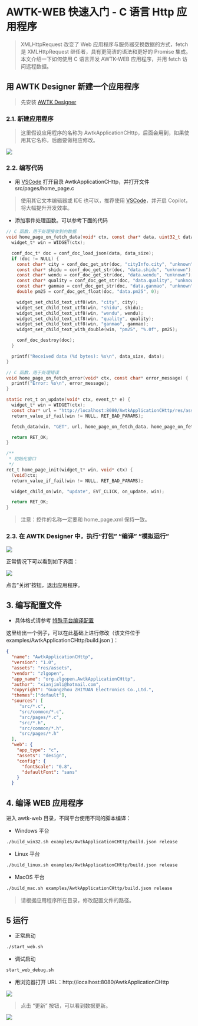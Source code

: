 # AWTK-WEB 快速入门 - C 语言 Http 应用程序

> XMLHttpRequest 改变了 Web 应用程序与服务器交换数据的方式，fetch 是 XMLHttpRequest 继任者，具有更简洁的语法和更好的 Promise 集成。本文介绍一下如何使用 C 语言开发 AWTK-WEB 应用程序，并用 fetch 访问远程数据。

## 用 AWTK Designer 新建一个应用程序

> 先安装 [AWTK Designer](https://awtk.zlg.cn/web/index.html)

### 2.1. 新建应用程序

> 这里假设应用程序的名称为 AwtkApplicationCHttp，后面会用到，如果使用其它名称，后面要做相应修改。

![](images/app_http.png)

### 2.2. 编写代码

* 用 [VSCode](https://code.visualstudio.com/) 打开目录 AwtkApplicationCHttp，并打开文件 src/pages/home_page.c 

> 使用其它文本编辑器或 IDE 也可以，推荐使用 [VSCode](https://code.visualstudio.com/)，并开启 Copilot，将大幅提升开发效率。

* 添加事件处理函数。可以参考下面的代码

```c
// C 函数，用于处理接收到的数据
void home_page_on_fetch_data(void* ctx, const char* data, uint32_t data_size) {
  widget_t* win = WIDGET(ctx);

  conf_doc_t* doc = conf_doc_load_json(data, data_size);
  if (doc != NULL) {
    const char* city = conf_doc_get_str(doc, "cityInfo.city", "unknown");
    const char* shidu = conf_doc_get_str(doc, "data.shidu", "unknown");
    const char* wendu = conf_doc_get_str(doc, "data.wendu", "unknown");
    const char* quality = conf_doc_get_str(doc, "data.quality", "unknown");
    const char* ganmao = conf_doc_get_str(doc, "data.ganmao", "unknown");
    double pm25 = conf_doc_get_float(doc, "data.pm25", 0);

    widget_set_child_text_utf8(win, "city", city);
    widget_set_child_text_utf8(win, "shidu", shidu);
    widget_set_child_text_utf8(win, "wendu", wendu);
    widget_set_child_text_utf8(win, "quality", quality);
    widget_set_child_text_utf8(win, "ganmao", ganmao);
    widget_set_child_text_with_double(win, "pm25", "%.0f", pm25);

    conf_doc_destroy(doc);
  }

  printf("Received data (%d bytes): %s\n", data_size, data);
}

// C 函数，用于处理错误
void home_page_on_fetch_error(void* ctx, const char* error_message) {
  printf("Error: %s\n", error_message);
}

static ret_t on_update(void* ctx, event_t* e) {
  widget_t* win = WIDGET(ctx);
  const char* url = "http://localhost:8080/AwtkApplicationCHttp/res/assets/default/raw/data/weather.json";
  return_value_if_fail(win != NULL, RET_BAD_PARAMS);

  fetch_data(win, "GET", url, home_page_on_fetch_data, home_page_on_fetch_error, NULL);

  return RET_OK;
}

/**
 * 初始化窗口
 */
ret_t home_page_init(widget_t* win, void* ctx) {
  (void)ctx;
  return_value_if_fail(win != NULL, RET_BAD_PARAMS);

  widget_child_on(win, "update", EVT_CLICK, on_update, win);

  return RET_OK;
}
```

> 注意：控件的名称一定要和 home_page.xml 保持一致。

### 2.3. 在 AWTK Designer 中，执行“打包” “编译” “模拟运行”

![](images/app_c2.png)

正常情况下可以看到如下界面：

![](images/app_http_ui.png)

点击“关闭”按钮，退出应用程序。

## 3. 编写配置文件

* 具体格式请参考 [特殊平台编译配置](https://github.com/zlgopen/awtk/blob/master/docs/build_config.md)

这里给出一个例子，可以在此基础上进行修改（该文件位于 examples/AwtkApplicationCHttp/build.json )：

```json
{
  "name": "AwtkApplicationCHttp",
  "version": "1.0",
  "assets": "res/assets",
  "vendor": "zlgopen",
  "app_name": "org.zlgopen.AwtkApplicationCHttp",
  "author": "xianjimli@hotmail.com",
  "copyright": "Guangzhou ZHIYUAN Electronics Co.,Ltd.",
  "themes":["default"],
  "sources": [
     "src/*.c",
     "src/common/*.c",
     "src/pages/*.c",
     "src/*.h",
     "src/common/*.h",
     "src/pages/*.h"
  ],
  "web": {
    "app_type": "c",
    "assets": "design",
    "config": {
      "fontScale": "0.8",
      "defaultFont": "sans"
    }
  }
```

## 4. 编译 WEB 应用程序

进入 awtk-web 目录，不同平台使用不同的脚本编译：

* Windows 平台

```sh
./build_win32.sh examples/AwtkApplicationCHttp/build.json release
```

* Linux 平台

```sh
./build_linux.sh examples/AwtkApplicationCHttp/build.json release
```

* MacOS 平台

```sh
./build_mac.sh examples/AwtkApplicationCHttp/build.json release
```

> 请根据应用程序所在目录，修改配置文件的路径。

## 5 运行

* 正常启动

```sh
./start_web.sh
```

* 调试启动

```sh
start_web_debug.sh
```

* 用浏览器打开 URL：http://localhost:8080/AwtkApplicationCHttp

![](images/app_http_ui1.png)

> 点击 “更新” 按钮，可以看到数据更新。

![](images/app_http_ui2.png)
